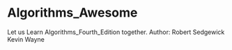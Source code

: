 # Algorithms_Awesome
Let us Learn Algorithms_Fourth_Edition together.
Author: Robert Sedgewick
        Kevin Wayne
